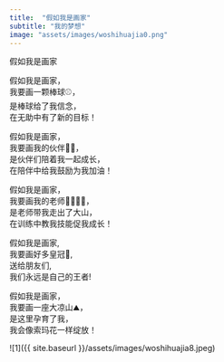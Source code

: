 ```yaml
---
title:  "假如我是画家"
subtitle: "我的梦想"
image: "assets/images/woshihuajia0.png"
---
```


假如我是画家

假如我是画家，  
我要画一颗棒球⚾️，  
是棒球给了我信念，  
在无助中有了新的目标！  

假如我是画家，  
我要画我的伙伴👦👧，  
是伙伴们陪着我一起成长，  
在陪伴中给我鼓励为我加油！  

假如我是画家，  
我要画我的老师👩‍🏫👨‍🏫，  
是老师带我走出了大山，  
在训练中教我技能促我成长！ 

假如我是画家,  
我要画好多皇冠👑,  
送给朋友们,  
我们永远是自己的王者!

假如我是画家，  
我要画一座大凉山⛰️，  
是这里孕育了我，  
我会像索玛花一样绽放！  

![1]({{ site.baseurl }}/assets/images/woshihuajia8.jpeg)